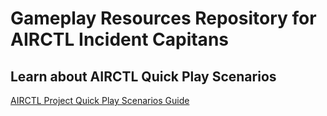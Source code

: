 # Gameplay Resources Repository for AIRCTL Incident Capitans

## Learn about AIRCTL Quick Play Scenarios

[AIRCTL Project Quick Play Scenarios Guide](https://github.com/airctl/airctl-gameplay-resources/blob/main/scenarios/AIRCTL-Project-Quick-Play-Scenarios-Guide.md)

